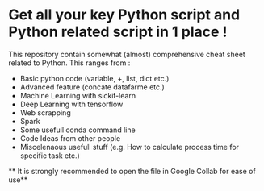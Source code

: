 # Get all your key Python script and Python related script in 1 place !


This repository contain somewhat (almost) comprehensive cheat sheet related to Python.
This ranges from :
* Basic python code (variable, +, list, dict etc.)
* Advanced feature (concate datafarme etc.)
* Machine Learning with sickit-learn
* Deep Learning with tensorflow
* Web scrapping
* Spark
* Some usefull conda command line
* Code Ideas from other people
* Miscelenaous usefull stuff (e.g. How to calculate process time for specific task etc.)

** It is strongly recommended to open the file in Google Collab for ease of use**
